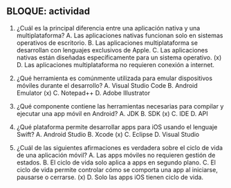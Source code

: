 ## BLOQUE: actividad
1. ¿Cuál es la principal diferencia entre una aplicación nativa y una multiplataforma?
A. Las aplicaciones nativas funcionan solo en sistemas operativos de escritorio.
B. Las aplicaciones multiplataforma se desarrollan con lenguajes exclusivos de Apple.
C. Las aplicaciones nativas están diseñadas específicamente para un sistema operativo. (x)
D. Las aplicaciones multiplataforma no requieren conexión a internet.

2. ¿Qué herramienta es comúnmente utilizada para emular dispositivos móviles durante el desarrollo?
A. Visual Studio Code
B. Android Emulator (x)
C. Notepad++
D. Adobe Illustrator

3. ¿Qué componente contiene las herramientas necesarias para compilar y ejecutar una app móvil en Android?
A. JDK
B. SDK (x)
C. IDE
D. API

4. ¿Qué plataforma permite desarrollar apps para iOS usando el lenguaje Swift?
A. Android Studio
B. Xcode (x)
C. Eclipse
D. Visual Studio

5. ¿Cuál de las siguientes afirmaciones es verdadera sobre el ciclo de vida de una aplicación móvil?
A. Las apps móviles no requieren gestión de estados.
B. El ciclo de vida solo aplica a apps en segundo plano.
C. El ciclo de vida permite controlar cómo se comporta una app al iniciarse, pausarse o cerrarse. (x)
D. Solo las apps iOS tienen ciclo de vida.       